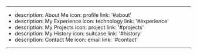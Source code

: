 ---
-   description: About Me
    icon: profile
    link: '#about'
-   description: My Experience
    icon: technology
    link: '#experience'
-   description: My Projects
    icon: project
    link: '#projects'
-   description: My History
    icon: suitcase
    link: '#history'
-   description: Contact Me
    icon: email
    link: '#contact'
---